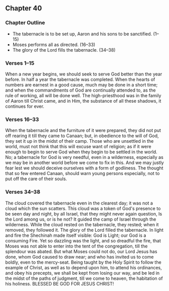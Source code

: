 ## Chapter 40

### Chapter Outline

- The tabernacle is to be set up, Aaron and his sons to be sanctified. (1–15)
- Moses performs all as directed. (16–33)
- The glory of the Lord fills the tabernacle. (34–38)

### Verses 1–15

When a new year begins, we should seek to serve God better than the year before. In half a year the tabernacle was completed. When the hearts of numbers are earnest in a good cause, much may be done in a short time; and when the commandments of God are continually attended to, as the rule of working, all will be done well. The high-priesthood was in the family of Aaron till Christ came, and in Him, the substance of all these shadows, it continues for ever.

### Verses 16–33

When the tabernacle and the furniture of it were prepared, they did not put off rearing it till they came to Canaan; but, in obedience to the will of God, they set it up in the midst of their camp. Those who are unsettled in the world, must not think that this will excuse want of religion; as if it were enough to begin to serve God when they begin to be settled in the world. No; a tabernacle for God is very needful, even in a wilderness, especially as we may be in another world before we come to fix in this. And we may justly fear lest we should deceive ourselves with a form of godliness. The thought that so few entered Canaan, should warn young persons especially, not to put off the care of their souls.

### Verses 34–38

The cloud covered the tabernacle even in the clearest day; it was not a cloud which the sun scatters. This cloud was a token of God's presence to be seen day and night, by all Israel, that they might never again question, Is the Lord among us, or is he not? It guided the camp of Israel through the wilderness. While the cloud rested on the tabernacle, they rested; when it removed, they followed it. The glory of the Lord filled the tabernacle. In light and fire the Shechinah made itself visible: God is Light; our God is a consuming Fire. Yet so dazzling was the light, and so dreadful the fire, that Moses was not able to enter into the tent of the congregation, till the splendour was abated. But what Moses could not do, our Lord Jesus has done, whom God caused to draw near; and who has invited us to come boldly, even to the mercy-seat. Being taught by the Holy Spirit to follow the example of Christ, as well as to depend upon him, to attend his ordinances, and obey his precepts, we shall be kept from losing our way, and be led in the midst of the paths of judgment, till we come to heaven, the habitation of his holiness. BLESSED BE GOD FOR JESUS CHRIST!

